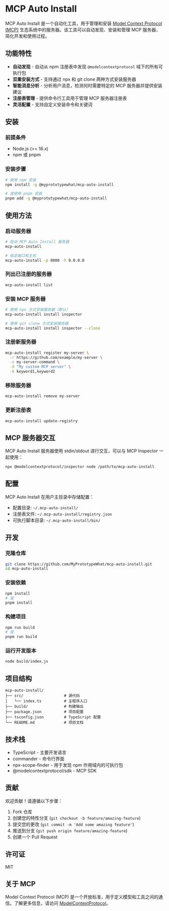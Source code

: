 # MCP Auto Install

MCP Auto Install 是一个自动化工具，用于管理和安装 [Model Context Protocol (MCP)](https://github.com/ModelContextProtocol) 生态系统中的服务器。该工具可以自动发现、安装和管理 MCP 服务器，简化开发和使用过程。

## 功能特性

- **自动发现** - 自动从 npm 注册表中发现 `@modelcontextprotocol` 域下的所有可执行包
- **双重安装方式** - 支持通过 npx 和 git clone 两种方式安装服务器
- **智能消息分析** - 分析用户消息，检测何时需要特定的 MCP 服务器并提供安装建议
- **注册表管理** - 提供命令行工具用于管理 MCP 服务器注册表
- **灵活配置** - 支持自定义安装命令和关键词

## 安装

### 前提条件

- Node.js (>= 16.x)
- npm 或 pnpm

### 安装步骤

```bash
# 使用 npm 安装
npm install -g @myprototypewhat/mcp-auto-install

# 或使用 pnpm 安装
pnpm add -g @myprototypewhat/mcp-auto-install
```

## 使用方法

### 启动服务器

```bash
# 启动 MCP Auto Install 服务器
mcp-auto-install

# 指定端口和主机
mcp-auto-install -p 8000 -h 0.0.0.0
```

### 列出已注册的服务器

```bash
mcp-auto-install list
```

### 安装 MCP 服务器

```bash
# 使用 npx 方式安装服务器（默认）
mcp-auto-install install inspector

# 使用 git clone 方式安装服务器
mcp-auto-install install inspector --clone
```

### 注册新服务器

```bash
mcp-auto-install register my-server \
  -r https://github.com/example/my-server \
  -c my-server-command \
  -d "My custom MCP server" \
  -k keyword1,keyword2
```

### 移除服务器

```bash
mcp-auto-install remove my-server
```

### 更新注册表

```bash
mcp-auto-install update-registry
```

## MCP 服务器交互

MCP Auto Install 服务器使用 stdin/stdout 进行交互，可以与 MCP Inspector 一起使用：

```bash
npx @modelcontextprotocol/inspector node /path/to/mcp-auto-install
```

## 配置

MCP Auto Install 在用户主目录中存储配置：

- 配置目录: `~/.mcp-auto-install/`
- 注册表文件: `~/.mcp-auto-install/registry.json`
- 可执行脚本目录: `~/.mcp-auto-install/bin/`

## 开发

### 克隆仓库

```bash
git clone https://github.com/MyPrototypeWhat/mcp-auto-install.git
cd mcp-auto-install
```

### 安装依赖

```bash
npm install
# 或
pnpm install
```

### 构建项目

```bash
npm run build
# 或
pnpm run build
```

### 运行开发版本

```bash
node build/index.js
```

## 项目结构

```
mcp-auto-install/
├── src/                  # 源代码
│   └── index.ts          # 主程序入口
├── build/                # 构建输出
├── package.json          # 项目配置
├── tsconfig.json         # TypeScript 配置
└── README.md             # 项目文档
```

## 技术栈

- TypeScript - 主要开发语言
- commander - 命令行界面
- npx-scope-finder - 用于发现 npm 作用域内的可执行包
- @modelcontextprotocol/sdk - MCP SDK

## 贡献

欢迎贡献！请遵循以下步骤：

1. Fork 仓库
2. 创建您的特性分支 (`git checkout -b feature/amazing-feature`)
3. 提交您的更改 (`git commit -m 'Add some amazing feature'`)
4. 推送到分支 (`git push origin feature/amazing-feature`)
5. 创建一个 Pull Request

## 许可证

MIT

## 关于 MCP

Model Context Protocol (MCP) 是一个开放标准，用于定义模型和工具之间的通信。了解更多信息，请访问 [ModelContextProtocol](https://github.com/ModelContextProtocol)。 